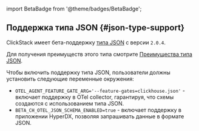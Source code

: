 import BetaBadge from '@theme/badges/BetaBadge';

## Поддержка типа JSON {#json-type-support}

<BetaBadge/>

ClickStack имеет бета-поддержку [типа JSON](/interfaces/formats/JSON) с версии `2.0.4`.

Для получения преимуществ этого типа смотрите [Преимущества типа JSON](/use-cases/observability/clickstack/ingesting-data/otel-collector#benefits-json-type).

Чтобы включить поддержку типа JSON, пользователи должны установить следующие переменные окружения:

- `OTEL_AGENT_FEATURE_GATE_ARG='--feature-gates=clickhouse.json'` - включает поддержку в OTel collector, гарантируя, что схемы создаются с использованием типа JSON.
- `BETA_CH_OTEL_JSON_SCHEMA_ENABLED=true` - включает поддержку в приложении HyperDX, позволяя запрашивать данные в формате JSON.
